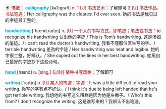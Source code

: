 ☀ <font color="red">**书法：**</font>
<font color="sky blue">**calligraphy**</font> [kəˈlɪgrəfi]
<font color="#c00000">n. 1 [U] 书法艺术：</font>了解即可 <font color="#c00000">2 [U] 书法作品、书法笔迹：</font>Her calligraphy was the clearest I'd ever seen. 她的书法是我见过的字迹最工整的。

<font color="sky blue">**handwriting**</font> ['hænd͵raɪtɪŋ] 
<font color="#c00000">n. [U] 一个人的书写方式，即笔迹；笔法或书法：</font>to recognize his handwriting 认出他的字迹 / This is Tom’s handwriting. 这是汤姆的笔迹。/ I can’t read the doctor’s handwriting. 我看不懂那位医生写的字。/ terrible handwriting 差劲的字迹 / Her handwriting was neat and legible. 她的字很工整，好辨认。/ She copied out the lines in her best handwriting. 她用自己最好的字迹抄下这些诗句。

<font color="sky blue">**hand**</font> [hænd] 
<font color="#c00000">n. [sing.] [过时] 某种书写风格：</font>了解即可
           
<font color="sky blue">**writing**</font> [ˈraɪtɪŋ]
<font color="#c00000">n. [U] 某人的笔迹；字迹：</font>It was a little difficult to read your writing. 你写的字有点不好认。/ I think it's due to being left handed that he's got terrible writing. 我想他的书写这么糟糕是因为他是左撇子。/ Who's this from? I don't recognize the writing. 这是谁写来的？我辨认不出笔迹。
 
